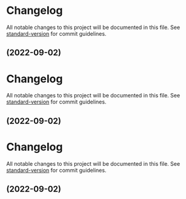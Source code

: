# Changelog

All notable changes to this project will be documented in this file. See [standard-version](https://github.com/conventional-changelog/standard-version) for commit guidelines.

##  (2022-09-02)

# Changelog

All notable changes to this project will be documented in this file. See [standard-version](https://github.com/conventional-changelog/standard-version) for commit guidelines.

##  (2022-09-02)

# Changelog

All notable changes to this project will be documented in this file. See [standard-version](https://github.com/conventional-changelog/standard-version) for commit guidelines.

##  (2022-09-02)
